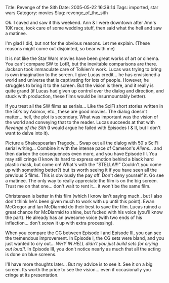 Title: Revenge of the Sith
Date: 2005-05-22 16:39:14
Tags: imported, star wars
Category: movies
Slug: revenge_of_the_sith

Ok.  I caved and saw it this weekend.  Ann & I were downtown after Ann's 10K race, took care of some wedding stuff, then said what the hell and saw a matinee.

I'm glad I did, but not for the obvious reasons.  Let me explain.  (These reasons might come out disjointed, so bear with me)

It is not like the Star Wars movies have been great works of art or cinema.  You can't compare SW to LotR, but the inevitable comparisons are there.  Jackson took immaculate care of Tolkien's work.  Lucas was trying to bring is own imagination to the screen.  I give Lucas credit... he has envisioned a world and universe that is captivating for lots of people.  However, he struggles to bring it to the screen.  But the vision is there, and it really is quite grand (if Lucas had given up control over the dialog and direction, and stuck with production, these films would be insurmountably better).

If you treat all the SW films as serials...  Like the SciFi short stories written in the 50's by Asimov, etc., these are good movies.  The dialog doesn't matter... hell, the plot is secondary.  What was important was the vision of the world and conveying that to the reader.  Lucas succeeds at that with <em>Revenge of the Sith</em> (I would argue he failed with Episodes I & II, but I don't want to delve into it).

Picture a Shakespearian Tragedy... Swap out all the dialog with 50's SciFi serial writing... Combine it with the intense pace of Cameron's <em>Aliens</em>... and then darken the consequences even more, and you have Episode III.  You may still cringe (I know its hard to express emotion behind a black hard plastic mask, but come on!  What's with the "STELLA!!!"  Couldn't you come up with something better?) but its worth seeing it if you have seen all the previous 5 films.  This is obviously the pay off.  Don't deny yourself it.  Go see a matinee.  The only way to really appreciate the film is on the big screen.  Trust me on that one... don't wait to rent it... it won't be the same film.

Christensen is better in this film (which I know isn't saying much.. but I also don't think he's been given much to work with up until this point).  Ewan McGregor and Ian McDiarmid do their best to save the film.  Lucas ruined a great chance for McDiarmid to shine, but fucked with his voice (you'll know the part).  He already has an awesome voice (with two ends of his inflection... don't screw it up with extra processing).

When you compare the CG between Episode I and Episode III, you can see the tremendous improvement.  In Episode I, the CG sets were bland, and you just wanted to cry out...  <em>WHY IN HELL didn't you just build sets for crying out loud!!</em>.  In Episode III, you don't notice nearly as much that all the acting is done on blue screens.

I'll have more thoughts later...  But my advice is to see it.  See it on a big screen.  Its worth the price to see the vision... even if occasionally you cringe at its presentation.
